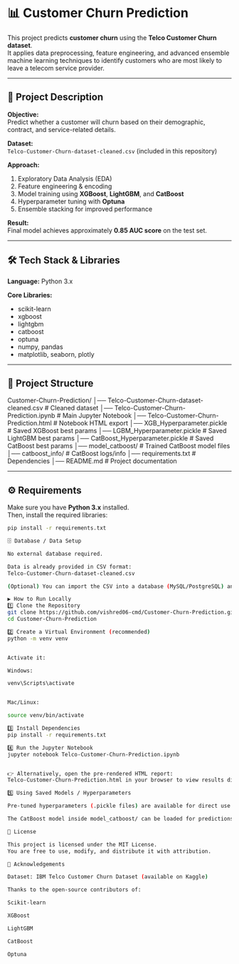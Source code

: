 # 📊 Customer Churn Prediction

This project predicts **customer churn** using the **Telco Customer Churn dataset**.  
It applies data preprocessing, feature engineering, and advanced ensemble machine learning techniques to identify customers who are most likely to leave a telecom service provider.

---

## 🚀 Project Description

**Objective:**  
Predict whether a customer will churn based on their demographic, contract, and service-related details.

**Dataset:**  
`Telco-Customer-Churn-dataset-cleaned.csv` (included in this repository)

**Approach:**
1. Exploratory Data Analysis (EDA)  
2. Feature engineering & encoding  
3. Model training using **XGBoost**, **LightGBM**, and **CatBoost**  
4. Hyperparameter tuning with **Optuna**  
5. Ensemble stacking for improved performance  

**Result:**  
Final model achieves approximately **0.85 AUC score** on the test set.

---

## 🛠️ Tech Stack & Libraries

**Language:** Python 3.x  

**Core Libraries:**
- scikit-learn  
- xgboost  
- lightgbm  
- catboost  
- optuna  
- numpy, pandas  
- matplotlib, seaborn, plotly  

---

## 📂 Project Structure



Customer-Churn-Prediction/
│── Telco-Customer-Churn-dataset-cleaned.csv # Cleaned dataset
│── Telco-Customer-Churn-Prediction.ipynb # Main Jupyter Notebook
│── Telco-Customer-Churn-Prediction.html # Notebook HTML export
│── XGB_Hyperparameter.pickle # Saved XGBoost best params
│── LGBM_Hyperparameter.pickle # Saved LightGBM best params
│── CatBoost_Hyperparameter.pickle # Saved CatBoost best params
│── model_catboost/ # Trained CatBoost model files
│── catboost_info/ # CatBoost logs/info
│── requirements.txt # Dependencies
│── README.md # Project documentation


---

## ⚙️ Requirements

Make sure you have **Python 3.x** installed.  
Then, install the required libraries:

```bash
pip install -r requirements.txt

🗄️ Database / Data Setup

No external database required.

Data is already provided in CSV format:
Telco-Customer-Churn-dataset-cleaned.csv

(Optional) You can import the CSV into a database (MySQL/PostgreSQL) and modify the notebook to fetch from there.

▶️ How to Run Locally
1️⃣ Clone the Repository
git clone https://github.com/vishred06-cmd/Customer-Churn-Prediction.git
cd Customer-Churn-Prediction

2️⃣ Create a Virtual Environment (recommended)
python -m venv venv


Activate it:

Windows:

venv\Scripts\activate


Mac/Linux:

source venv/bin/activate

3️⃣ Install Dependencies
pip install -r requirements.txt

4️⃣ Run the Jupyter Notebook
jupyter notebook Telco-Customer-Churn-Prediction.ipynb


👉 Alternatively, open the pre-rendered HTML report:
Telco-Customer-Churn-Prediction.html in your browser to view results directly.

5️⃣ Using Saved Models / Hyperparameters

Pre-tuned hyperparameters (.pickle files) are available for direct use.

The CatBoost model inside model_catboost/ can be loaded for predictions.

📜 License

This project is licensed under the MIT License.
You are free to use, modify, and distribute it with attribution.

🙌 Acknowledgements

Dataset: IBM Telco Customer Churn Dataset (available on Kaggle)

Thanks to the open-source contributors of:

Scikit-learn

XGBoost

LightGBM

CatBoost

Optuna
